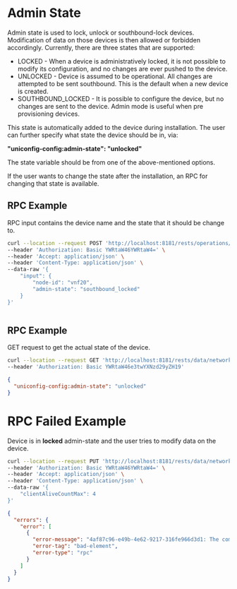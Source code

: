 # Admin State

Admin state is used to lock, unlock or southbound-lock devices. 
Modification of data on those devices is then allowed or forbidden 
accordingly. Currently, there are three states that are supported:

* LOCKED - When a device is administratively locked, it is not possible 
  to modify its configuration, and no changes are ever pushed to the device.
* UNLOCKED - Device is assumed to be operational. All changes are attempted
  to be sent southbound. This is the default when a new device is created.
* SOUTHBOUND_LOCKED - It is possible to configure the device, but no changes 
  are sent to the device. Admin mode is useful when pre provisioning devices.

This state is automatically added to the device during installation. The user
can further specify what state the device should be in, via:
    
**"uniconfig-config:admin-state": "unlocked"**

The state variable should be from one of the above-mentioned options.

If the user wants to change the state after the installation, an RPC for
changing that state is available.

## RPC Example

RPC input contains the device name and the state that it should be change to.

```bash RPC Request
curl --location --request POST 'http://localhost:8181/rests/operations/connection-manager:change-admin-state' \
--header 'Authorization: Basic YWRtaW46YWRtaW4=' \
--header 'Accept: application/json' \
--header 'Content-Type: application/json' \
--data-raw '{
    "input": {
        "node-id": "vnf20",
        "admin-state": "southbound_locked"
    }
}'
```

```RPC Response, Status: 204
```

## RPC Example

GET request to get the actual state of the device.

```bash RPC Request
curl --location --request GET 'http://localhost:8181/rests/data/network-topology:network-topology/topology=topology-netconf/node=vnf20/uniconfig-config:admin-state' \
--header 'Authorization: Basic YWRtaW46e3twYXNzd29yZH19'
```

```json RPC Response, Status: 200
{
  "uniconfig-config:admin-state": "unlocked"
}
```

# RPC Failed Example

Device is in **locked** admin-state and the user tries to modify data on the device.

```bash RPC Request
curl --location --request PUT 'http://localhost:8181/rests/data/network-topology:network-topology/topology=uniconfig/node={{node_id}}/configuration/confdConfig/ssh/clientAliveCountMax' \
--header 'Authorization: Basic YWRtaW46YWRtaW4=' \
--header 'Accept: application/json' \
--header 'Content-Type: application/json' \
--data-raw '{
    "clientAliveCountMax": 4
}'
```

```json RPC Response, Status: 400
{
  "errors": {
    "error": [
      {
        "error-message": "4af87c96-e49b-4e62-9217-316fe966d3d1: The commit RPC returned FAIL status. \n The node: '{{node_id}}' is currently in admin-state LOCKED.",
        "error-tag": "bad-element",
        "error-type": "rpc"
      }
    ]
  }
}
```